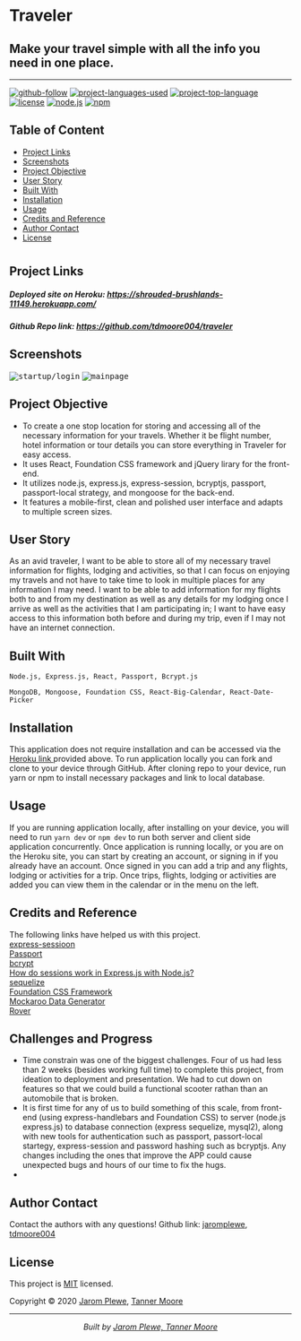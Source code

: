 # Traveler

## Make your travel simple with all the info you need in one place.
<hr>

  [![github-follow](https://img.shields.io/github/followers/tdmoore004?label=Follow&logoColor=purple&style=social)](https://github.com/tdmoore004)
  [![project-languages-used](https://img.shields.io/github/languages/count/tdmoore004/traveler?color=important)](https://github.com/tdmoore004/traveler)
  [![project-top-language](https://img.shields.io/github/languages/top/tdmoore004/traveler?color=blueviolet)](https://github.com/tdmoore004/traveler)
  [![license](https://img.shields.io/badge/License-MIT-brightgreen.svg)](https://choosealicense.com/licenses/mit/)
  [![node.js](https://img.shields.io/node/v/c?color=pink)](https://nodejs.org/en/)
  [![npm](https://img.shields.io/npm/v/npm?color=blue&logo=npm)](https://www.npmjs.com/package/inquirer)

  ## Table of Content
  * [ Project Links ](#Project-Links)
  * [ Screenshots ](#Screenshots)
  * [ Project Objective ](#Project-Objective)
  * [ User Story ](#User-Story)
  * [ Built With ](#Built-With)
  * [ Installation ](#Installation)
  * [ Usage ](#Usage)
  * [ Credits and Reference ](#Credits-and-Reference)
  * [ Author Contact ](#Author-Contact)
  * [ License ](#License)
  #

  ##  Project Links

  ##### Deployed site on Heroku: https://shrouded-brushlands-11149.herokuapp.com/
  
  ##### Github Repo link:  https://github.com/tdmoore004/traveler

  ## Screenshots
  <kbd>![startup/login](./screenshots/startup-login.png)</kbd>
  <kbd>![mainpage](./screenshots/mainpage.png)</kbd>
  
  ## Project Objective
  * To create a one stop location for storing and accessing all of the necessary information for your travels. Whether it be flight number, hotel information or tour details you can store everything in Traveler for easy access. 
  * It uses React, Foundation CSS framework and jQuery lirary for the front-end.
  * It utilizes node.js, express.js, express-session, bcryptjs, passport, passport-local strategy, and mongoose for the back-end. 
  * It features a mobile-first, clean and polished user interface and adapts to multiple screen sizes.
  
  ## User Story
  As an avid traveler, I want to be able to store all of my necessary travel information for flights, lodging and activities, so that I can focus on enjoying my travels and not have to take time to look in multiple places for any information I may need. I want to be able to add information for my flights both to and from my destination as well as any details for my lodging once I arrive as well as the activities that I am participating in; I want to have easy access to this information both before and during my trip, even if I may not have an internet connection. 


  ## Built With 
  ```
  Node.js, Express.js, React, Passport, Bcrypt.js
  ```
  ```
  MongoDB, Mongoose, Foundation CSS, React-Big-Calendar, React-Date-Picker
  ```
  
  ## Installation
  This application does not require installation and can be accessed via the [ Heroku link ](#Project-Links) provided above. To run application locally you can fork and clone to your device through GitHub. After cloning repo to your device, run yarn or npm to install necessary packages and link to local database.

  ## Usage 
  If you are running application locally, after installing on your device, you will need to run ```yarn dev``` or ```npm dev``` to run both server and client side application concurrently. Once application is running locally, or you are on the Heroku site, you can start by creating an account, or signing in if you already have an account. Once signed in you can add a trip and any flights, lodging or activities for a trip. Once trips, flights, lodging or activities are added you can view them in the calendar or in the menu on the left.

  
  ## Credits and Reference
  The following links have helped us with this project. <br> [express-sessioon](https://www.npmjs.com/package/express-session) <br>  [Passport](http://www.passportjs.org/) <br>  [bcrypt](https://www.npmjs.com/package/bcryptjs) <br>  [How do sessions work in Express.js with Node.js?](https://stackoverflow.com/questions/5522020/how-do-sessions-work-in-express-js-with-node-js) <br> [sequelize](https://sequelize.org/master/index.html)  <br> [Foundation CSS Framework](https://get.foundation/) <br> [Mockaroo Data Generator](https://mockaroo.com/) <br> [Rover](https://www.rover.com/account/profile/details/)


  ## Challenges and Progress
  * Time constrain was one of the biggest challenges. Four of us had less than 2 weeks (besides working full time) to complete this project, from ideation to deployment and presentation. We had to cut down on features so that we could build a functional scooter rathan than an automobile that is broken. 
  * It is first time for any of us to build something of this scale, from front-end (using express-handlebars and Foundation CSS) to server (node.js express.js) to database connection (express sequelize, mysql2), along with new tools for authentication such as passport, passort-local startegy, express-session and password hashing such as bcryptjs. Any changes including the ones that improve the APP could cause unexpected bugs and hours of our time to fix the hugs. 
  * 

  ## Author Contact
  Contact the authors with any questions!
  Github link: [jaromplewe](https://github.com/jaromplewe), [tdmoore004](https://github.com/tdmoore004)

  ## License
  This project is [MIT](https://choosealicense.com/licenses/mit/) licensed.

   Copyright © 2020 [Jarom Plewe](https://github.com/jaromplewe), [Tanner Moore](https://github.com/tdmoore004)

  <hr>
  <p align='center'><i>
  Built by <a href="https://github.com/jaromplewe"> Jarom Plewe, </a><a href="https://github.com/tdmoore004"> Tanner Moore</a>
</i></p>
